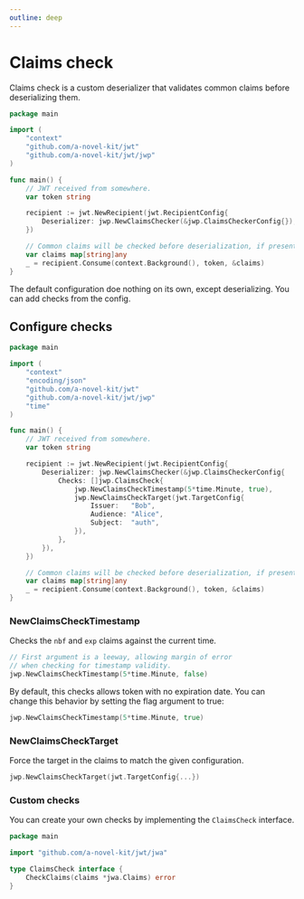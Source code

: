 ```yaml
---
outline: deep
---
```


# Claims check

Claims check is a custom deserializer that validates common claims before deserializing them.

```go
package main

import (
	"context"
	"github.com/a-novel-kit/jwt"
	"github.com/a-novel-kit/jwt/jwp"
)

func main() {
	// JWT received from somewhere.
	var token string

	recipient := jwt.NewRecipient(jwt.RecipientConfig{
		Deserializer: jwp.NewClaimsChecker(&jwp.ClaimsCheckerConfig{}),
	})

	// Common claims will be checked before deserialization, if present.
	var claims map[string]any
	_ = recipient.Consume(context.Background(), token, &claims)
}
```

The default configuration doe nothing on its own, except deserializing. You can add checks from the config.

## Configure checks

```go
package main

import (
	"context"
	"encoding/json"
	"github.com/a-novel-kit/jwt"
	"github.com/a-novel-kit/jwt/jwp"
	"time"
)

func main() {
	// JWT received from somewhere.
	var token string

	recipient := jwt.NewRecipient(jwt.RecipientConfig{
		Deserializer: jwp.NewClaimsChecker(&jwp.ClaimsCheckerConfig{
			Checks: []jwp.ClaimsCheck{
				jwp.NewClaimsCheckTimestamp(5*time.Minute, true),
				jwp.NewClaimsCheckTarget(jwt.TargetConfig{
					Issuer:   "Bob",
					Audience: "Alice",
					Subject:  "auth",
				}),
			},
		}),
	})

	// Common claims will be checked before deserialization, if present.
	var claims map[string]any
	_ = recipient.Consume(context.Background(), token, &claims)
}
```

### NewClaimsCheckTimestamp

Checks the `nbf` and `exp` claims against the current time.

```go
// First argument is a leeway, allowing margin of error
// when checking for timestamp validity.
jwp.NewClaimsCheckTimestamp(5*time.Minute, false)
```

By default, this checks allows token with no expiration date. You can change this behavior by setting the flag
argument to true:

```go
jwp.NewClaimsCheckTimestamp(5*time.Minute, true)
```

### NewClaimsCheckTarget

Force the target in the claims to match the given configuration.

```go
jwp.NewClaimsCheckTarget(jwt.TargetConfig{...})
```

### Custom checks

You can create your own checks by implementing the `ClaimsCheck` interface.

```go
package main

import "github.com/a-novel-kit/jwt/jwa"

type ClaimsCheck interface {
	CheckClaims(claims *jwa.Claims) error
}
```
